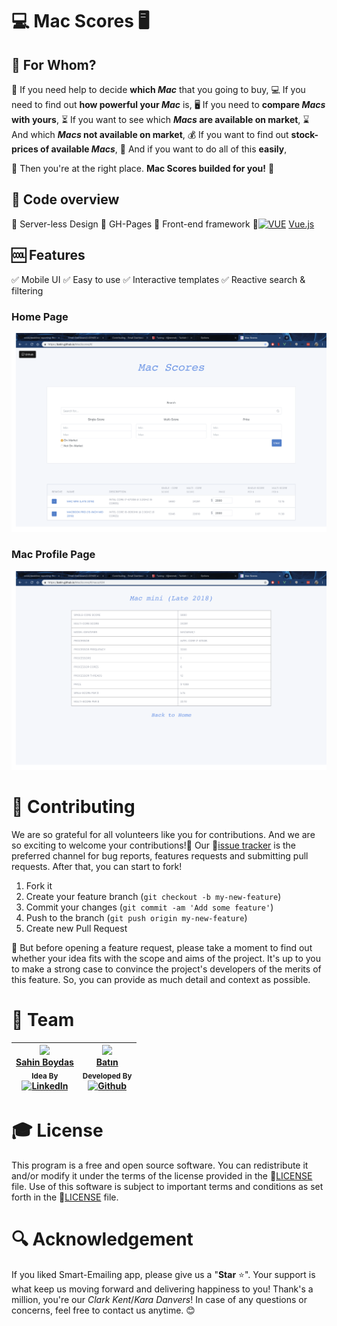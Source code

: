 # 💻 Mac Scores 🖥

## 🚻 For Whom?
 🤔 If you need help to decide **which *Mac*** that you going to buy,
 💻 If you need to find out **how powerful your *Mac*** is,
 🖥 If you need to **compare *Macs* with yours**,
 ⏳ If you want to see which ***Macs* are available on market**,
 ⌛️ And which ***Macs* not available on market**,
 💰 If you want to find out **stock-prices of available *Macs***,
 💯 And if you want to do all of this **easily**,
 
   🎉 Then you're at the right place. **Mac Scores builded for you!**  🎉

## 👀  Code overview
🎈 Server-less Design 
🎈 GH-Pages
🎈 Front-end framework 🔗[![VUE](img/vue.ico)](https://vuejs.org/) [Vue.js](https://vuejs.org/) 
 
## 🆒 Features
✅ Mobile UI
✅ Easy to use
✅ Interactive templates
✅ Reactive search & filtering

### Home Page

![HomePage](img/home.png)

  

### Mac Profile Page

![ProfilePage](img/profile.png)


# 💝 Contributing

We are so grateful for all volunteers like you for contributions. And we are so exciting to welcome your contributions!🙏 Our 🔗[issue tracker](https://github.com/svtek/smart-emailing/issues) is the preferred channel for bug reports, features requests and submitting pull requests. After that, you can start to fork!

1. Fork it
2. Create your feature branch (`git checkout -b my-new-feature`)
3. Commit your changes (`git commit -am 'Add some feature'`)
4. Push to the branch (`git push origin my-new-feature`)
5. Create new Pull Request

🔎 But before opening a feature request, please take a moment to find out whether your idea fits with the scope and aims of the project. It's up to you to make a strong case to convince the project's developers of the merits of this feature. So, you can provide as much detail and context as possible.

# :muscle: Team

| [<img src="https://pbs.twimg.com/profile_images/508440350495485952/U1VH52UZ_200x200.jpeg" width="100px;"/>](https://twitter.com/sahinboydas) <br/> [Sahin Boydas](https://twitter.com/sahinboydas)<br/><sub>Idea By</sub><br/> [![LinkedIn][1.1]][1] | [<img src="https://avatars0.githubusercontent.com/u/34899913?s=460&v=4" width="100px;"/>](https://github.com/batin) <br/>[Batın](https://github.com/batin)<br/><sub>Developed By</sub><br/> [![Github][2.1]][2] | 
| - | - |

[1.1]: https://www.kingsfund.org.uk/themes/custom/kingsfund/dist/img/svg/sprite-icon-linkedin.svg (linkedin icon)
[1]: https://www.linkedin.com/in/sahinboydas
[2.1]: https://i.ibb.co/MCYbxqK/Git-Hub-Mark-64px.png (github.com/batin)
[2]: http://www.github.com/batin


# 🎓 License

This program is a free and open source software. You can redistribute it and/or modify it under the terms of the license provided in the 🔗[LICENSE](LICENSE) file. Use of this software is subject to important terms and conditions as set forth in the 🔗[LICENSE](LICENSE) file.

# 🔍 Acknowledgement

If you liked Smart-Emailing app, please give us a "**Star** :star:". Your support is what keep us moving forward and delivering happiness to you! Thank's a million, you're our *Clark Kent*/*Kara Danvers*! In case of any questions or concerns, feel free to contact us anytime. :blush: